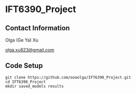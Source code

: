 # IFT6390_Project

## Contact Information
Olga (Ge Ya) Xu

olga.xu823@gmail.com

## Code Setup
```
git clone https://github.com/oooolga/IFT6390_Project.git
cd IFT6390_Project
mkdir saved_models results
```